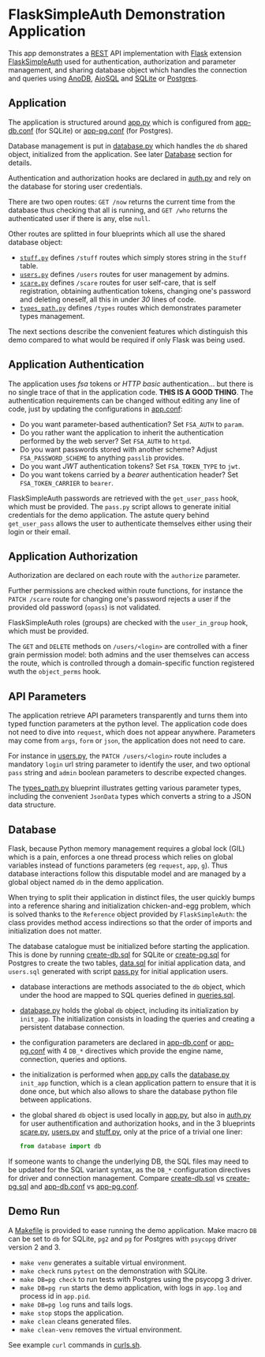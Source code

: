 # FlaskSimpleAuth Demonstration Application

This app demonstrates a [REST](https://en.wikipedia.org/wiki/Representational_state_transfer)
API implementation with [Flask](https://palletsprojects.com/p/flask/) extension
[FlaskSimpleAuth](https://pypi.org/project/FlaskSimpleAuth/) used for authentication,
authorization and parameter management, and sharing database object which handles the
connection and queries using [AnoDB](https://pypi.org/project/anodb/),
[AioSQL](https://pypi.org/project/aiosql/) and [SQLite](https://sqlite.org)
or [Postgres](https://postgresql.org).


## Application

The application is structured around [app.py](app.py) which is configured from
[app-db.conf](app-db.conf) (for SQLite) or
[app-pg.conf](app-pg.conf) (for Postgres).

Database management is put in [database.py](database.py) which handles the `db`
shared object, initialized from the application.
See later [Database](#database) section for details.

Authentication and authorization hooks are declared in [auth.py](auth.py)
and rely on the database for storing user credentials.

There are two open routes: `GET /now` returns the current time from the database
thus checking that all is running, and `GET /who` returns the authenticated user
if there is any, else `null`.

Other routes are splitted in four blueprints which all use the shared database
object:
 - [`stuff.py`](stuff.py) defines `/stuff` routes which simply stores string in the
   `Stuff` table.
 - [`users.py`](users.py) defines `/users` routes for user management by admins.
 - [`scare.py`](scare.py) defines `/scare` routes for user self-care, that is
   self registration, obtaining authentication tokens, changing one's password
   and deleting oneself, all this in under *30* lines of code.
 - [`types_path.py`](types_path.py) defines `/types` routes which demonstrates
   parameter types management.

The next sections describe the convenient features which distinguish this
demo compared to what would be required if only Flask was being used.


## Application Authentication

The application uses *fsa* tokens or *HTTP basic* authentication… but there
is no single trace of that in the application code. **THIS IS A GOOD THING**.
The authentication requirements can be changed without editing any line
of code, just by updating the configurations in [app.conf](app.conf):

 - Do you want parameter-based authentication? Set `FSA_AUTH` to `param`.
 - Do you rather want the application to inherit the authentication performed
   by the web server? Set `FSA_AUTH` to `httpd`.
 - Do you want passwords stored with another scheme? Adjust `FSA_PASSWORD_SCHEME`
   to anything `passlib` provides.
 - Do you want *JWT* authentication tokens? Set `FSA_TOKEN_TYPE` to `jwt`.
 - Do you want tokens carried by a *bearer* authentication header?
   Set `FSA_TOKEN_CARRIER` to `bearer`.

FlaskSimpleAuth passwords are retrieved with the `get_user_pass` hook,
which must be provided.
The `pass.py` script allows to generate initial credentials for the
demo application.
The astute query behind `get_user_pass` allows the user to authenticate
themselves either using their login or their email.


## Application Authorization

Authorization are declared on each route with the `authorize` parameter.

Further permissions are checked within route functions, for instance
the `PATCH /scare` route for changing one's password rejects a user if the
provided old password (`opass`) is not validated.

FlaskSimpleAuth roles (groups) are checked with the `user_in_group` hook,
which must be provided.

The `GET` and `DELETE` methods on `/users/<login>` are controlled with
a finer grain permission model: both admins and the user themselves can access
the route, which is controlled through a domain-specific function registered
wuth the `object_perms` hook.


## API Parameters

The application retrieve API parameters transparently and turns them
into typed function parameters at the python level. The application code
does not need to dive into `request`, which does not appear anywhere.
Parameters may come from `args`, `form` or `json`, the application
does not need to care.

For instance in [users.py](users.py), the `PATCH /users/<login>` route
includes a mandatory `login` url string parameter to identify the user,
and two optional `pass` string and `admin` boolean parameters to describe
expected changes.

The [types\_path.py](types_path.py) blueprint illustrates getting
various parameter types, including the convenient `JsonData` types
which converts a string to a JSON data structure.


## Database

Flask, because Python memory management requires a global lock (GIL) which
is a pain, enforces a one thread process which relies on global
variables instead of functions parameters (eg `request`, `app`, `g`).
Thus database interactions follow this disputable model and are managed by
a global object named `db` in the demo application.

When trying to split their application in distinct files, the user quickly
bumps into a reference sharing and initialization chicken-and-egg problem,
which is solved thanks to the `Reference` object provided by `FlaskSimpleAuth`:
the class provides method access indirections so that the order of imports
and initialization does not matter.

The database catalogue must be initialized before starting the application.
This is done by running [create-db.sql](create-db.sql) for SQLite or
[create-pg.sql](create-pg.sql) for Postgres to create the two tables,
[data.sql](data.sql) for initial application data, and
`users.sql` generated with script [pass.py](pass.py)
for initial application users.

 - database interactions are methods associated to the `db` object, which
   under the hood are mapped to SQL queries defined in [queries.sql](queries.sql).
 - [database.py](database.py) holds the global `db` object, including its
   initialization by `init_app`. The initialization consists in loading the
   queries and creating a persistent database connection.
 - the configuration parameters are declared in [app-db.conf](app-db.conf)
   or [app-pg.conf](app-pg.conf) with 4 `DB_*` directives which provide the
   engine name, connection, queries and options.
 - the initialization is performed when [app.py](app.py) calls the
   [database.py](database.py) `init_app` function, which is a clean application
   pattern to ensure that it is done once, but which also allows to share the
   database python file between applications.
 - the global shared `db` object is used locally in [app.py](app.py), but also in
   [auth.py](auth.py) for user authentification and authorization hooks, and in the
   3 blueprints [scare.py](scare.py), [users.py](users.py) and [stuff.py](stuff.py),
   only at the price of a trivial one liner:

   ```python
   from database import db
   ```

If someone wants to change the underlying DB, the SQL files may need to be updated
for the SQL variant syntax, as the `DB_*` configuration directives for driver
and connection management.
Compare [create-db.sql](create-db.sql) vs [create-pg.sql](create-pg.sql)
and [app-db.conf](app-db.conf) vs [app-pg.conf](app-pg.conf).


## Demo Run

A [Makefile](Makefile) is provided to ease running the demo application.
Make macro `DB` can be set to `db` for SQLite, `pg2` and `pg` for Postgres
with `psycopg` driver version 2 and 3.

 - `make venv` generates a suitable virtual environment.
 - `make check` runs `pytest` on the demonstration with SQLite.
 - `make DB=pg check` to run tests with Postgres using the psycopg 3 driver.
 - `make DB=pg run` starts the demo application, with logs in `app.log` and
    process id in `app.pid`.
 - `make DB=pg log` runs and tails logs.
 - `make stop` stops the application.
 - `make clean` cleans generated files.
 - `make clean-venv` removes the virtual environment.

See example `curl` commands in [curls.sh](curls.sh).
